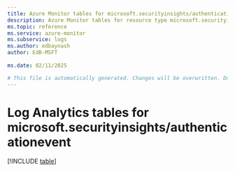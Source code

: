 ```yaml
---
title: Azure Monitor tables for microsoft.securityinsights/authenticationevent
description: Azure Monitor tables for resource type microsoft.securityinsights/authenticationevent
ms.topic: reference
ms.service: azure-monitor
ms.subservice: logs
ms.author: edbaynash
author: EdB-MSFT
   
ms.date: 02/11/2025

# This file is automatically generated. Changes will be overwritten. Do not change this file directly.
---
```


# Log Analytics tables for microsoft.securityinsights/authenticationevent  

[!INCLUDE [table](~/reusable-content/ce-skilling/azure/includes/azure-monitor/reference/tables/microsoft-securityinsights_authenticationevent-include.md)]

